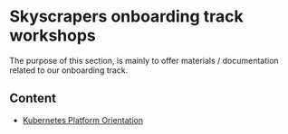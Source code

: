 # Skyscrapers onboarding track workshops

The purpose of this section, is mainly to offer materials / documentation related to our onboarding track.

## Content

- [Kubernetes Platform Orientation](./orientation.md)
